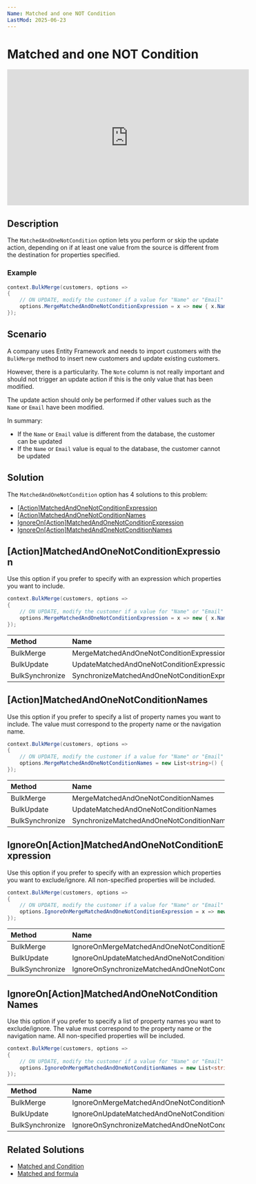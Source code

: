 ```yaml
---
Name: Matched and one NOT Condition
LastMod: 2025-06-23
---
```


# Matched and one NOT Condition

<iframe width="560" height="315" src="https://www.youtube.com/embed/jCgnIVF0g-8" title="YouTube video player" frameborder="0" allow="accelerometer; autoplay; clipboard-write; encrypted-media; gyroscope; picture-in-picture" allowfullscreen></iframe>

## Description

The `MatchedAndOneNotCondition` option lets you perform or skip the update action, depending on if at least one value from the source is different from the destination for properties specified.

### Example

```csharp
context.BulkMerge(customers, options => 
{
	// ON UPDATE, modify the customer if a value for "Name" or "Email" is different
	options.MergeMatchedAndOneNotConditionExpression = x => new { x.Name, x.Email };
});

```

## Scenario

A company uses Entity Framework and needs to import customers with the `BulkMerge` method to insert new customers and update existing customers.

However, there is a particularity. The `Note` column is not really important and should not trigger an update action if this is the only value that has been modified.

The update action should only be performed if other values such as the `Name` or `Email` have been modified.

In summary:

- If the `Name` or `Email` value is different from the database, the customer can be updated
- If the `Name` or `Email` value is equal to the database, the customer cannot be updated

## Solution

The `MatchedAndOneNotCondition` option has 4 solutions to this problem:

- [[Action]MatchedAndOneNotConditionExpression](#actionmatchedandonenotconditionexpression)
- [[Action]MatchedAndOneNotConditionNames](#actionmatchedandonenotconditionnames)
- [IgnoreOn[Action]MatchedAndOneNotConditionExpression](#ignoreonactionmatchedandonenotconditionexpression)
- [IgnoreOn[Action]MatchedAndOneNotConditionNames](#ignoreonactionmatchedandonenotconditionnames)

## [Action]MatchedAndOneNotConditionExpression

Use this option if you prefer to specify with an expression which properties you want to include.

```csharp
context.BulkMerge(customers, options => 
{
	// ON UPDATE, modify the customer if a value for "Name" or "Email" is different
	options.MergeMatchedAndOneNotConditionExpression = x => new { x.Name, x.Email };
});
```

| Method 		  | Name                                     	   | Try it |
|:----------------|:-----------------------------------------------|--------|
| BulkMerge 	  | MergeMatchedAndOneNotConditionExpression 	   | [Fiddle](https://dotnetfiddle.net/LQZuak) |
| BulkUpdate 	  | UpdateMatchedAndOneNotConditionExpression	   | [Fiddle](https://dotnetfiddle.net/noelqT) |
| BulkSynchronize | SynchronizeMatchedAndOneNotConditionExpression | [Fiddle](https://dotnetfiddle.net/F7nbwA) |

## [Action]MatchedAndOneNotConditionNames

Use this option if you prefer to specify a list of property names you want to include. The value must correspond to the property name or the navigation name.

```csharp
context.BulkMerge(customers, options => 
{
	// ON UPDATE, modify the customer if a value for "Name" or "Email" is different
	options.MergeMatchedAndOneNotConditionNames = new List<string>() { nameof(Customer.Name), nameof(Customer.Email) };
});
```

| Method 		  | Name                                      | Try it |
|:----------------|:------------------------------------------|--------|
| BulkMerge 	  | MergeMatchedAndOneNotConditionNames		  | [Fiddle](https://dotnetfiddle.net/GFjZI3) |
| BulkUpdate 	  | UpdateMatchedAndOneNotConditionNames  	  | [Fiddle](https://dotnetfiddle.net/lq50C0) |
| BulkSynchronize | SynchronizeMatchedAndOneNotConditionNames | [Fiddle](https://dotnetfiddle.net/YYN2uZ) |

## IgnoreOn[Action]MatchedAndOneNotConditionExpression

Use this option if you prefer to specify with an expression which properties you want to exclude/ignore. All non-specified properties will be included.

```csharp
context.BulkMerge(customers, options => 
{
	// ON UPDATE, modify the customer if a value for "Name" or "Email" is different (by excluding other properties)
	options.IgnoreOnMergeMatchedAndOneNotConditionExpression = x => new { x.Note };
});
```

| Method 		  | Name                                       		 	   | Try it |
|:----------------|:-------------------------------------------------------|--------|
| BulkMerge 	  | IgnoreOnMergeMatchedAndOneNotConditionExpression 	   | [Fiddle](https://dotnetfiddle.net/XqgHKo) |
| BulkUpdate 	  | IgnoreOnUpdateMatchedAndOneNotConditionExpression  	   | [Fiddle](https://dotnetfiddle.net/65T8kP) |
| BulkSynchronize | IgnoreOnSynchronizeMatchedAndOneNotConditionExpression | [Fiddle](https://dotnetfiddle.net/zGSrJR) |

## IgnoreOn[Action]MatchedAndOneNotConditionNames

Use this option if you prefer to specify a list of property names you want to exclude/ignore. The value must correspond to the property name or the navigation name. All non-specified properties will be included.

```csharp
context.BulkMerge(customers, options => 
{
	// ON UPDATE, modify the customer if a value for "Name" or "Email" is different (by excluding other properties)
	options.IgnoreOnMergeMatchedAndOneNotConditionNames = new List<string>() { nameof(Customer.Note) };
});
```

| Method 		  | Name                                       		  | Try it |
|:----------------|:--------------------------------------------------|--------|
| BulkMerge 	  | IgnoreOnMergeMatchedAndOneNotConditionNames		  | [Fiddle](https://dotnetfiddle.net/aSiWOu) |
| BulkUpdate 	  | IgnoreOnUpdateMatchedAndOneNotConditionNames  	  | [Fiddle](https://dotnetfiddle.net/4FZyj5) |
| BulkSynchronize | IgnoreOnSynchronizeMatchedAndOneNotConditionNames | [Fiddle](https://dotnetfiddle.net/03ayTe) |


## Related Solutions

- [Matched and Condition](doc-v2/matched-and-condition.md)
- [Matched and formula](doc-v2/matched-and-formula.md)